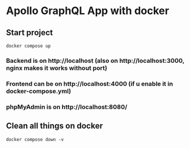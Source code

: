 # Apollo GraphQL App with docker

## Start project
``` docker compose up ```

### Backend is on http://localhost (also on http://localhost:3000, nginx makes it works without port)
### Frontend can be on http://localhost:4000 (if u enable it in docker-compose.yml)
### phpMyAdmin is on http://localhost:8080/

## Clean all things on docker
``` docker compose down -v ```

